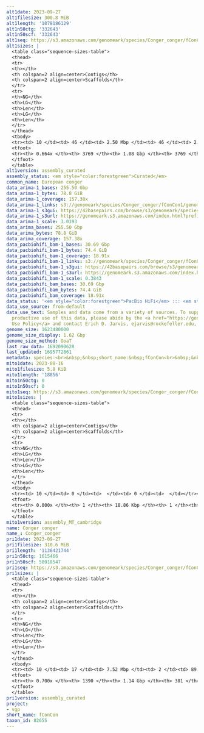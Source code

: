 ```yaml
---
alt1date: 2023-09-27
alt1filesize: 300.8 MiB
alt1length: '1078186129'
alt1n50ctg: '332643'
alt1n50scf: '332643'
alt1seq: https://s3.amazonaws.com/genomeark/species/Conger_conger/fConCon1/assembly_curated/fConCon1.alt.cur.20230927.fasta.gz
alt1sizes: |
  <table class="sequence-sizes-table">
  <thead>
  <tr>
  <th></th>
  <th colspan=2 align=center>Contigs</th>
  <th colspan=2 align=center>Scaffolds</th>
  </tr>
  <tr>
  <th>NG</th>
  <th>LG</th>
  <th>Len</th>
  <th>LG</th>
  <th>Len</th>
  </tr>
  </thead>
  <tbody>
  <tr><td> 10 </td><td> 46 </td><td> 2.50 Mbp </td><td> 46 </td><td> 2.50 Mbp </td></tr><tr><td> 20 </td><td> 130 </td><td> 1.57 Mbp </td><td> 130 </td><td> 1.57 Mbp </td></tr><tr><td> 30 </td><td> 257 </td><td> 1.04 Mbp </td><td> 257 </td><td> 1.04 Mbp </td></tr><tr><td> 40 </td><td> 460 </td><td> 0.63 Mbp </td><td> 460 </td><td> 0.63 Mbp </td></tr><tr style="background-color:#cccccc;"><td> 50 </td><td> 815 </td><td> 332.64 Kbp </td><td> 815 </td><td> 332.64 Kbp </td></tr><tr><td> 60 </td><td> 1642 </td><td> 114.15 Kbp </td><td> 1642 </td><td> 114.15 Kbp </td></tr><tr><td> 70 </td><td> 0 </td><td>  </td><td> 0 </td><td>  </td></tr><tr><td> 80 </td><td> 0 </td><td>  </td><td> 0 </td><td>  </td></tr><tr><td> 90 </td><td> 0 </td><td>  </td><td> 0 </td><td>  </td></tr><tr><td> 100 </td><td> 0 </td><td>  </td><td> 0 </td><td>  </td></tr></tbody>
  <tfoot>
  <tr><th> 0.664x </th><th> 3769 </th><th> 1.08 Gbp </th><th> 3769 </th><th> 1.08 Gbp </th></tr>
  </tfoot>
  </table>
alt1version: assembly_curated
assembly_status: <em style="color:forestgreen">Curated</em>
common_name: European conger
data_arima-1_bases: 255.50 Gbp
data_arima-1_bytes: 78.8 GiB
data_arima-1_coverage: 157.38x
data_arima-1_links: s3://genomeark/species/Conger_conger/fConCon1/genomic_data/arima/<br>
data_arima-1_s3gui: https://42basepairs.com/browse/s3/genomeark/species/Conger_conger/fConCon1/genomic_data/arima/
data_arima-1_s3url: https://genomeark.s3.amazonaws.com/index.html?prefix=species/Conger_conger/fConCon1/genomic_data/arima/
data_arima-1_scale: 3.0193
data_arima_bases: 255.50 Gbp
data_arima_bytes: 78.8 GiB
data_arima_coverage: 157.38x
data_pacbiohifi_bam-1_bases: 30.69 Gbp
data_pacbiohifi_bam-1_bytes: 74.4 GiB
data_pacbiohifi_bam-1_coverage: 18.91x
data_pacbiohifi_bam-1_links: s3://genomeark/species/Conger_conger/fConCon1/genomic_data/pacbio_hifi/<br>
data_pacbiohifi_bam-1_s3gui: https://42basepairs.com/browse/s3/genomeark/species/Conger_conger/fConCon1/genomic_data/pacbio_hifi/
data_pacbiohifi_bam-1_s3url: https://genomeark.s3.amazonaws.com/index.html?prefix=species/Conger_conger/fConCon1/genomic_data/pacbio_hifi/
data_pacbiohifi_bam-1_scale: 0.3843
data_pacbiohifi_bam_bases: 30.69 Gbp
data_pacbiohifi_bam_bytes: 74.4 GiB
data_pacbiohifi_bam_coverage: 18.91x
data_status: '<em style="color:forestgreen">PacBio HiFi</em> ::: <em style="color:forestgreen">Arima</em>'
data_use_source: from-default
data_use_text: Samples and data come from a variety of sources. To support fair and
  productive use of this data, please abide by the <a href="https://genome10k.soe.ucsc.edu/data-use-policies/">Data
  Use Policy</a> and contact Erich D. Jarvis, ejarvis@rockefeller.edu, with any questions.
genome_size: 1623480000
genome_size_display: 1.62 Gbp
genome_size_method: GoaT
last_raw_data: 1692090628
last_updated: 1695772861
metadata: species:<br>&nbsp;&nbsp;short_name:&nbsp;fConCon<br>&nbsp;&nbsp;name:&nbsp;Conger&nbsp;conger<br>&nbsp;&nbsp;taxon_id:&nbsp;82655<br>&nbsp;&nbsp;common_name:&nbsp;European&nbsp;conger<br>&nbsp;&nbsp;order:<br>&nbsp;&nbsp;&nbsp;&nbsp;name:&nbsp;Anguilliformes<br>&nbsp;&nbsp;family:<br>&nbsp;&nbsp;&nbsp;&nbsp;name:&nbsp;Congridae<br>&nbsp;&nbsp;individuals:<br>&nbsp;&nbsp;&nbsp;&nbsp;-&nbsp;short_name:&nbsp;fConCon1<br>&nbsp;&nbsp;&nbsp;&nbsp;&nbsp;&nbsp;biosample_id:&nbsp;SAMEA12219431<br>&nbsp;&nbsp;&nbsp;&nbsp;&nbsp;&nbsp;sex:<br>&nbsp;&nbsp;genome_size:&nbsp;1623480000<br>&nbsp;&nbsp;genome_size_method:&nbsp;GoaT<br>&nbsp;&nbsp;project:&nbsp;[&nbsp;vgp&nbsp;]<br>
mito1date: 2023-08-16
mito1filesize: 5.8 KiB
mito1length: '18856'
mito1n50ctg: 0
mito1n50scf: 0
mito1seq: https://s3.amazonaws.com/genomeark/species/Conger_conger/fConCon1/assembly_MT_cambridge/fConCon1.MT.20230816.fasta.gz
mito1sizes: |
  <table class="sequence-sizes-table">
  <thead>
  <tr>
  <th></th>
  <th colspan=2 align=center>Contigs</th>
  <th colspan=2 align=center>Scaffolds</th>
  </tr>
  <tr>
  <th>NG</th>
  <th>LG</th>
  <th>Len</th>
  <th>LG</th>
  <th>Len</th>
  </tr>
  </thead>
  <tbody>
  <tr><td> 10 </td><td> 0 </td><td>  </td><td> 0 </td><td>  </td></tr><tr><td> 20 </td><td> 0 </td><td>  </td><td> 0 </td><td>  </td></tr><tr><td> 30 </td><td> 0 </td><td>  </td><td> 0 </td><td>  </td></tr><tr><td> 40 </td><td> 0 </td><td>  </td><td> 0 </td><td>  </td></tr><tr style="background-color:#cccccc;"><td> 50 </td><td> 0 </td><td style="background-color:#ff8888;">  </td><td> 0 </td><td style="background-color:#ff8888;">  </td></tr><tr><td> 60 </td><td> 0 </td><td>  </td><td> 0 </td><td>  </td></tr><tr><td> 70 </td><td> 0 </td><td>  </td><td> 0 </td><td>  </td></tr><tr><td> 80 </td><td> 0 </td><td>  </td><td> 0 </td><td>  </td></tr><tr><td> 90 </td><td> 0 </td><td>  </td><td> 0 </td><td>  </td></tr><tr><td> 100 </td><td> 0 </td><td>  </td><td> 0 </td><td>  </td></tr></tbody>
  <tfoot>
  <tr><th> 0.000x </th><th> 1 </th><th> 18.86 Kbp </th><th> 1 </th><th> 18.86 Kbp </th></tr>
  </tfoot>
  </table>
mito1version: assembly_MT_cambridge
name: Conger conger
name_: Conger_conger
pri1date: 2023-09-27
pri1filesize: 310.6 MiB
pri1length: '1136421744'
pri1n50ctg: 1615466
pri1n50scf: 50018547
pri1seq: https://s3.amazonaws.com/genomeark/species/Conger_conger/fConCon1/assembly_curated/fConCon1.pri.cur.20230927.fasta.gz
pri1sizes: |
  <table class="sequence-sizes-table">
  <thead>
  <tr>
  <th></th>
  <th colspan=2 align=center>Contigs</th>
  <th colspan=2 align=center>Scaffolds</th>
  </tr>
  <tr>
  <th>NG</th>
  <th>LG</th>
  <th>Len</th>
  <th>LG</th>
  <th>Len</th>
  </tr>
  </thead>
  <tbody>
  <tr><td> 10 </td><td> 17 </td><td> 7.52 Mbp </td><td> 2 </td><td> 89.85 Mbp </td></tr><tr><td> 20 </td><td> 44 </td><td> 5.30 Mbp </td><td> 4 </td><td> 79.47 Mbp </td></tr><tr><td> 30 </td><td> 81 </td><td> 3.76 Mbp </td><td> 7 </td><td> 65.18 Mbp </td></tr><tr><td> 40 </td><td> 134 </td><td> 2.61 Mbp </td><td> 9 </td><td> 61.47 Mbp </td></tr><tr style="background-color:#cccccc;"><td> 50 </td><td> 213 </td><td style="background-color:#88ff88;"> 1.62 Mbp </td><td> 12 </td><td style="background-color:#88ff88;"> 50.02 Mbp </td></tr><tr><td> 60 </td><td> 374 </td><td> 0.65 Mbp </td><td> 16 </td><td> 41.91 Mbp </td></tr><tr><td> 70 </td><td> 0 </td><td>  </td><td> 0 </td><td>  </td></tr><tr><td> 80 </td><td> 0 </td><td>  </td><td> 0 </td><td>  </td></tr><tr><td> 90 </td><td> 0 </td><td>  </td><td> 0 </td><td>  </td></tr><tr><td> 100 </td><td> 0 </td><td>  </td><td> 0 </td><td>  </td></tr></tbody>
  <tfoot>
  <tr><th> 0.700x </th><th> 1390 </th><th> 1.14 Gbp </th><th> 381 </th><th> 1.14 Gbp </th></tr>
  </tfoot>
  </table>
pri1version: assembly_curated
project:
- vgp
short_name: fConCon
taxon_id: 82655
---
```


